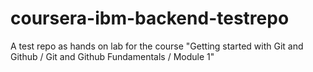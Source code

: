 # coursera-ibm-backend-testrepo
A test repo as hands on lab for the course "Getting started with Git and Github / Git and Github Fundamentals / Module 1"

